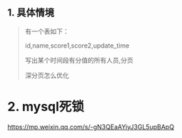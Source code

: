 ## 1. 具体情境
> 有一个表如下：
> 
>  id,name,score1,score2,update_time
> 
>  写出某个时间段有分值的所有人员,分页
> 
>  深分页怎么优化

# 2. mysql死锁

https://mp.weixin.qq.com/s/-gN3QEaAYiyJ3GL5upBApQ
